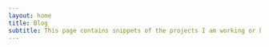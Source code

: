 ```yaml
---
layout: home
title: Blog
subtitle: This page contains snippets of the projects I am working or have worked on. Click on one to open it in a new tab.
---
```


